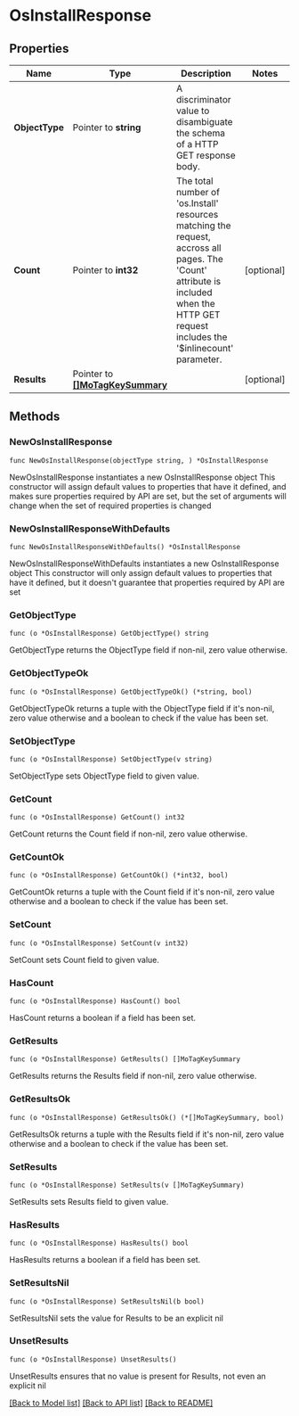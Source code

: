 # OsInstallResponse

## Properties

Name | Type | Description | Notes
------------ | ------------- | ------------- | -------------
**ObjectType** | Pointer to **string** | A discriminator value to disambiguate the schema of a HTTP GET response body. | 
**Count** | Pointer to **int32** | The total number of &#39;os.Install&#39; resources matching the request, accross all pages. The &#39;Count&#39; attribute is included when the HTTP GET request includes the &#39;$inlinecount&#39; parameter. | [optional] 
**Results** | Pointer to [**[]MoTagKeySummary**](mo.TagKeySummary.md) |  | [optional] 

## Methods

### NewOsInstallResponse

`func NewOsInstallResponse(objectType string, ) *OsInstallResponse`

NewOsInstallResponse instantiates a new OsInstallResponse object
This constructor will assign default values to properties that have it defined,
and makes sure properties required by API are set, but the set of arguments
will change when the set of required properties is changed

### NewOsInstallResponseWithDefaults

`func NewOsInstallResponseWithDefaults() *OsInstallResponse`

NewOsInstallResponseWithDefaults instantiates a new OsInstallResponse object
This constructor will only assign default values to properties that have it defined,
but it doesn't guarantee that properties required by API are set

### GetObjectType

`func (o *OsInstallResponse) GetObjectType() string`

GetObjectType returns the ObjectType field if non-nil, zero value otherwise.

### GetObjectTypeOk

`func (o *OsInstallResponse) GetObjectTypeOk() (*string, bool)`

GetObjectTypeOk returns a tuple with the ObjectType field if it's non-nil, zero value otherwise
and a boolean to check if the value has been set.

### SetObjectType

`func (o *OsInstallResponse) SetObjectType(v string)`

SetObjectType sets ObjectType field to given value.


### GetCount

`func (o *OsInstallResponse) GetCount() int32`

GetCount returns the Count field if non-nil, zero value otherwise.

### GetCountOk

`func (o *OsInstallResponse) GetCountOk() (*int32, bool)`

GetCountOk returns a tuple with the Count field if it's non-nil, zero value otherwise
and a boolean to check if the value has been set.

### SetCount

`func (o *OsInstallResponse) SetCount(v int32)`

SetCount sets Count field to given value.

### HasCount

`func (o *OsInstallResponse) HasCount() bool`

HasCount returns a boolean if a field has been set.

### GetResults

`func (o *OsInstallResponse) GetResults() []MoTagKeySummary`

GetResults returns the Results field if non-nil, zero value otherwise.

### GetResultsOk

`func (o *OsInstallResponse) GetResultsOk() (*[]MoTagKeySummary, bool)`

GetResultsOk returns a tuple with the Results field if it's non-nil, zero value otherwise
and a boolean to check if the value has been set.

### SetResults

`func (o *OsInstallResponse) SetResults(v []MoTagKeySummary)`

SetResults sets Results field to given value.

### HasResults

`func (o *OsInstallResponse) HasResults() bool`

HasResults returns a boolean if a field has been set.

### SetResultsNil

`func (o *OsInstallResponse) SetResultsNil(b bool)`

 SetResultsNil sets the value for Results to be an explicit nil

### UnsetResults
`func (o *OsInstallResponse) UnsetResults()`

UnsetResults ensures that no value is present for Results, not even an explicit nil

[[Back to Model list]](../README.md#documentation-for-models) [[Back to API list]](../README.md#documentation-for-api-endpoints) [[Back to README]](../README.md)


